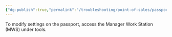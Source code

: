 ```yaml
---
{"dg-publish":true,"permalink":"/troubleshooting/point-of-sales/passport/programming/"}
---
```


To modify settings on the passport, access the Manager Work Station (MWS) under tools.  

